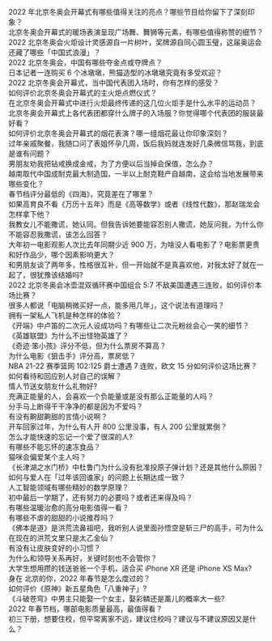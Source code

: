2022 年北京冬奥会开幕式有哪些值得关注的亮点？哪些节目给你留下了深刻印象？  
北京冬奥会开幕式的暖场表演呈现广场舞、舞狮等元素，有哪些值得称赞的细节？  
2022 北京冬奥会火炬设计灵感源自一片树叶，奖牌源自同心圆玉璧，这届奥运会还藏了哪些「中国式浪漫」？  
2022 北京冬奥会，中国有哪些夺金点或夺牌点？  
日本记者一连购买 6 个冰墩墩，熊猫造型的冰墩墩究竟有多受欢迎？  
2022 北京冬奥会开幕式，当中国代表团入场时，你有怎样的感受？  
如何评价北京冬奥会开幕式的主火炬点燃仪式？  
在北京冬奥会开幕式中进行火炬最终传递的这几位火炬手是什么水平的运动员？  
北京冬奥会开幕式上各代表团都穿什么牌子的入场服？你觉得哪个代表团的服装最好看？  
如何评价北京冬奥会开幕式的烟花表演？哪一组烟花最让你印象深刻？  
过年亲戚聚餐，我随口问了表姐怀孕几周，饭后我妈就连发好几条微信骂我，到底是谁有问题？  
男朋友劝我把钻戒换成金戒，为了方便以后当掉会保值，怎么办？  
越南取代中国成耐克最大制造国，一半以上耐克鞋产自越南，这会给当地发展带来哪些变化？  
春节档评分最低的《四海》，究竟差在了哪里？  
如果高育良不看《万历十五年》而是《高等数学》或者《线性代数》，那赵瑞龙会怎样拿下他？  
我教女儿不能撒谎，她认同。但我告诉她要能容忍别人撒谎，她反问我，为什么你不能容忍我撒谎，该怎么回答？  
大年初一电影观影人次比去年同期少近 900 万，为啥没人看电影了？电影票更贵和好作品少，哪个因素影响更大？  
和男朋友谈了两年多，性格很互补，但一开始就不是真喜欢他，对我太好了就在一起了，很犹豫该结婚吗?  
2022 北京冬奥会冰壶混双循环赛中国组合 5:7 不敌美国遭遇三连败，如何评价本场比赛？  
很多人都说「电脑稍微买好一点，能多用几年」，这个说法有道理吗？  
拥有一架私人飞机是种怎样的体验？  
《开端》中卢笛的二次元人设成功吗？有哪些让二次元粉丝会心一笑的细节？  
《英雄联盟》为什么不出怪物英雄了？  
《奇迹·笨小孩》评分不低，但为什么票房不算高？  
为什么电影《狙击手》评分高，票房低？  
NBA 21-22 赛季篮网 102:125 爵士遭遇 7 连败，欧文 15 分如何评价这场比赛？  
如何看待和回应别人对自己的误解？  
情人节送女朋友什么礼物好?  
充满正能量的人，会喜欢一个负能量或是没有那么正能量的人吗？  
分手马上断得干干净净的都是因为不爱吗？  
有没有齁甜齁甜的言情小说啊？  
开车回家过年，为什么有人开 800 公里没事，有人 200 公里就累倒？  
怎么才能快速的忘记一个爱了很深的人?  
有哪些不能忘怀的速冻食品？  
猫咪会偏爱某个主人吗？  
《长津湖之水门桥》中杜鲁门为什么没有批准投原子弹计划？还是其他什么原因？  
如何与爱人在「过年该回谁家」的问题上长期达成一致？  
人工智能领域有哪些精妙的数学原理？  
初中最后一学期了，还有努力的必要吗？或者还来得及吗？  
有哪些温暖治愈的高分电影值得一看？  
有哪些不虐的甜甜的小说推荐吗？  
《佛本是道》是洪荒流鼻祖吧，我听别人说里面孙悟空是斩三尸的高手，可为什么在现在的洪荒文里只是太乙金仙？  
有没有让皮肤变好的小习惯？  
为什么和领导关系再好，关键时刻也不会管你？  
大学生想用攒的钱送爸爸一个手机，适合买 iPhone XR 还是 iPhone XS Max?  
身在  北京的你，2022 年春节是怎么度过的？  
如何评价《原神》新五星角色「八重神子」?  
《斗破苍穹》中男主只能娶一个女主，娶彩鳞还是薰儿的概率大一些?  
2022 年春节档，哪部电影质量最高，最值得看？  
初三下册，想要住校，但平常离家不远，建议住校吗？建议与不建议原因又是什么？  
